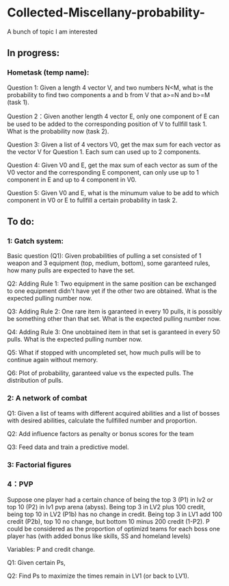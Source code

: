# Collected-Miscellany-probability-
A bunch of topic I am interested

## In progress:

### Hometask (temp name): 

Question 1: Given a length 4 vector V, and two numbers N<M, what is the probability to find two components a and b from V that a>=N and b>=M (task 1).

Question 2：Given another length 4 vector E, only one component of E can be used to be added to the corresponding position of V to fullfill task 1. What is the probability now (task 2).

Question 3: Given a list of 4 vectors V0, get the max sum for each vector as the vector V for Question 1. Each sum can used up to 2 components.

Question 4: Given V0 and E, get the max sum of each vector as sum of the V0 vector and the corresponding E component, can only use up to 1 component in E and up to 4 component in V0.

Question 5: Given V0 and E, what is the minumum value to be add to which component in V0 or E to fullfill a certain probability in task 2.


## To do:

### 1: Gatch system:

Basic question (Q1): Given probabilities of pulling a set consisted of 1 weapon and 3 equipment (top, medium, bottom), some garanteed rules, how many pulls are expected to have the set.

Q2: Adding Rule 1: Two equipment in the same position can be exchanged to one equipment didn't have yet if the other two are obtained. What is the expected pulling number now.

Q3: Adding Rule 2: One rare item is garanteed in every 10 pulls, it is possibly be something other than that set. What is the expected pulling number now.

Q4: Adding Rule 3: One unobtained item in that set is garanteed in every 50 pulls. What is the expected pulling number now.

Q5: What if stopped with uncompleted set, how much pulls will be to continue again without memory.

Q6: Plot of probability, garanteed value vs the expected pulls. The distribution of pulls.


### 2: A network of combat

Q1: Given a list of teams with different acquired abilities and a list of bosses with desired abilities, calculate the fullfilled number and proportion.

Q2: Add influence factors as penalty or bonus scores for the team

Q3: Feed data and train a predictive model.


### 3: Factorial figures

### 4：PVP

Suppose one player had a certain chance of being the top 3 (P1) in lv2 or top 10 (P2) in lv1 pvp arena (abyss). Being top 3 in LV2 plus 100 credit, being top 10 in LV2 (P1b) has no change in credit. Being top 3 in LV1 add 100 credit (P2b), top 10 no change, but bottom 10 minus 200 credit (1-P2). 
P could be considered as the proportion of optimizd teams for each boss one player has (with added bonus like skills, SS and homeland levels)

Variables: P and credit change.

Q1: Given certain Ps,

Q2: Find Ps to maximize the times remain in LV1 (or back to LV1). 

